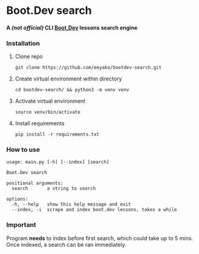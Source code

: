 # Boot.Dev search
#### A *(not official)* CLI [Boot.Dev](https://www.boot.dev/) lessons search engine

### Installation
1. Clone repo
    ```
    git clone https://github.com/eeyako/bootdev-search.git
    ```
2. Create virtual environment within directory
    ```
    cd bootdev-search/ && python3 -m venv venv
    ```
3. Activate virtual environment
    ```
    source venv/bin/activate
    ```
4. Install requirements
    ```
    pip install -r requirements.txt
    ```

### How to use
```
usage: main.py [-h] [--index] [search]

Boot.Dev search

positional arguments:
  search       a string to search

options:
  -h, --help   show this help message and exit
  --index, -i  scrape and index boot.dev lessons, takes a while
```

### Important
Program **needs** to index before first search, which could take up to 5 mins.
Once indexed, a search can be ran immediately.
